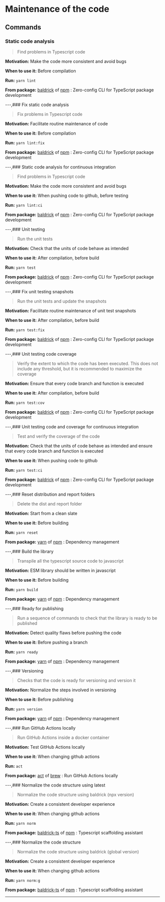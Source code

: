 # Maintenance of the code

## Commands

### Static code analysis

> Find problems in Typescript code

__Motivation:__ Make the code more consistent and avoid bugs

__When to use it:__ Before compilation

__Run:__ ```yarn lint```

__From package:__ [baldrick](https://github.com/flarebyte/baldrick-dev-ts) of [npm](https://www.npmjs.com/) :  Zero-config CLI for TypeScript package development

---,### Fix static code analysis

> Fix problems in Typescript code

__Motivation:__ Facilitate routine maintenance of code

__When to use it:__ Before compilation

__Run:__ ```yarn lint:fix```

__From package:__ [baldrick](https://github.com/flarebyte/baldrick-dev-ts) of [npm](https://www.npmjs.com/) :  Zero-config CLI for TypeScript package development

---,### Static code analysis for continuous integration

> Find problems in Typescript code

__Motivation:__ Make the code more consistent and avoid bugs

__When to use it:__ When pushing code to github, before testing

__Run:__ ```yarn lint:ci```

__From package:__ [baldrick](https://github.com/flarebyte/baldrick-dev-ts) of [npm](https://www.npmjs.com/) :  Zero-config CLI for TypeScript package development

---,### Unit testing

> Run the unit tests

__Motivation:__ Check that the units of code behave as intended

__When to use it:__ After compilation, before build

__Run:__ ```yarn test```

__From package:__ [baldrick](https://github.com/flarebyte/baldrick-dev-ts) of [npm](https://www.npmjs.com/) :  Zero-config CLI for TypeScript package development

---,### Fix unit testing snapshots

> Run the unit tests and update the snapshots

__Motivation:__ Facilitate routine maintenance of unit test snapshots

__When to use it:__ After compilation, before build

__Run:__ ```yarn test:fix```

__From package:__ [baldrick](https://github.com/flarebyte/baldrick-dev-ts) of [npm](https://www.npmjs.com/) :  Zero-config CLI for TypeScript package development

---,### Unit testing code coverage

> Verify the extent to which the code has been executed. This does not include any threshold, but it is recommended to maximize the coverage

__Motivation:__ Ensure that every code branch and function is executed 

__When to use it:__ After compilation, before build

__Run:__ ```yarn test:cov```

__From package:__ [baldrick](https://github.com/flarebyte/baldrick-dev-ts) of [npm](https://www.npmjs.com/) :  Zero-config CLI for TypeScript package development

---,### Unit testing code and coverage for continuous integration

> Test and verify the coverage of the code

__Motivation:__ Check that the units of code behave as intended and ensure that every code branch and function is executed 

__When to use it:__ When pushing code to github

__Run:__ ```yarn test:ci```

__From package:__ [baldrick](https://github.com/flarebyte/baldrick-dev-ts) of [npm](https://www.npmjs.com/) :  Zero-config CLI for TypeScript package development

---,### Reset distribution and report folders

> Delete the dist and report folder

__Motivation:__ Start from a clean slate

__When to use it:__ Before building

__Run:__ ```yarn reset```

__From package:__ [yarn](https://classic.yarnpkg.com/en/) of [npm](https://www.npmjs.com/) :  Dependency management

---,### Build the library

> Transpile all the typescript source code to javascript

__Motivation:__ ESM library should be written in javascript

__When to use it:__ Before building

__Run:__ ```yarn build```

__From package:__ [yarn](https://classic.yarnpkg.com/en/) of [npm](https://www.npmjs.com/) :  Dependency management

---,### Ready for publishing

> Run a sequence of commands to check that the library is ready to be published

__Motivation:__ Detect quality flaws before pushing the code

__When to use it:__ Before pushing a branch

__Run:__ ```yarn ready```

__From package:__ [yarn](https://classic.yarnpkg.com/en/) of [npm](https://www.npmjs.com/) :  Dependency management

---,### Versioning

> Checks that the code is ready for versioning and version it

__Motivation:__ Normalize the steps involved in versioning

__When to use it:__ Before publishing

__Run:__ ```yarn version```

__From package:__ [yarn](https://classic.yarnpkg.com/en/) of [npm](https://www.npmjs.com/) :  Dependency management

---,### Run GitHub Actions locally

> Run GitHub Actions inside a docker container

__Motivation:__ Test GitHub Actions locally

__When to use it:__ When changing github actions

__Run:__ ```act```

__From package:__ [act](https://github.com/nektos/act) of [brew](https://docs.brew.sh/) :  Run GitHub Actions locally

---,### Normalize the code structure using latest

> Normalize the code structure using baldrick (npx version)

__Motivation:__ Create a consistent developer experience

__When to use it:__ When changing github actions

__Run:__ ```yarn norm```

__From package:__ [baldrick-ts](https://github.com/flarebyte/baldrick-ts) of [npm](https://www.npmjs.com/) :  Typescript scaffolding assistant

---,### Normalize the code structure

> Normalize the code structure using baldrick (global version)

__Motivation:__ Create a consistent developer experience

__When to use it:__ When changing github actions

__Run:__ ```yarn norm:g```

__From package:__ [baldrick-ts](https://github.com/flarebyte/baldrick-ts) of [npm](https://www.npmjs.com/) :  Typescript scaffolding assistant

---